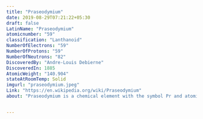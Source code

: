 ```yaml
---
title: "Praseodymium"
date: 2019-08-29T07:21:22+05:30
draft: false
LatinName: "Praseodymium"
atomicnumber: "59"
classification: "Lanthanoid"
NumberOfElectrons: "59"
NumberOfProtons: "59"
NumberOfNeutrons: "82" 
DiscoveredBy: "Andre-Louis Debierne" 
DiscoveredIn: 1885
AtomicWeight: "140.904"
stateAtRoomTemp: Solid
imgurl: "praseodymium.jpeg"
Link: "https://en.wikipedia.org/wiki/Praseodymium"
about: "Praseodymium is a chemical element with the symbol Pr and atomic number 59. It is the third member of the lanthanide series and is traditionally considered to be one of the rare-earth metals. Praseodymium is a soft, silvery, malleable and ductile metal, valued for its magnetic, electrical, chemical, and optical properties. It is too reactive to be found in native form, and pure praseodymium metal slowly develops a green oxide coating when exposed to air."


---
```


